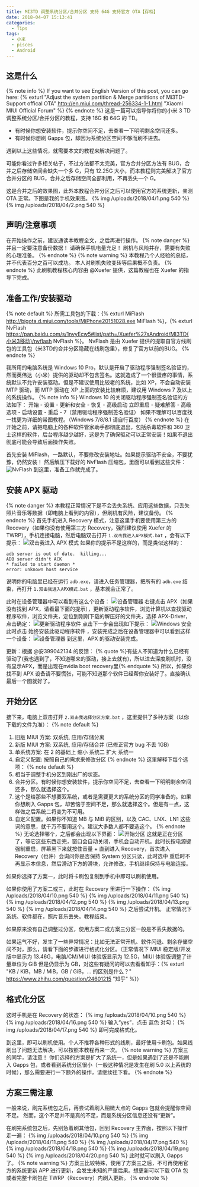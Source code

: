 ```yaml
---
title: MI3TD 调整系统分区/合并分区 支持 64G 支持官方 OTA【存档】
date: 2018-04-07 15:13:41
categories:
  - Tips
tags:
  - 小米
  - pisces
  - Android
---
```


## 这是什么
{% note info %}
If you want to see English Version of this post, you can go here: {% exturl "Adjust the system partition & Merge partitions of Mi3TD-Support offical OTA" http://en.miui.com/thread-256334-1-1.html "Xiaomi MIUI Official Forum" %}
{% endnote %}
这是一篇可以指导你将你的小米 3 TD 调整系统分区/合并分区的教程，支持 16G 和 64G 的 TD。

* 有时候你想安装软件，提示你空间不足，去查看一下明明剩余空间还多。
* 有时候你想刷 Gapps 包，却因为系统分区空间不够而刷不进去。

遇到以上这些情况，就需要本文的教程来解决问题了。

可能你看过许多相关帖子，不过方法都不太完美，官方合并分区方法有 BUG，合并之后存储空间会缺失一个多 G，只有 12.25G 大小，而本教程则完美解决了官方合并分区的 BUG，合并之后存储空间全部利用，不再丢失一个 G。<!--more-->

这是合并之后的效果图，此外本教程合并分区之后可以使用官方的系统更新，亲测 OTA 正常。下图是我的手机效果图。
{% img /uploads/2018/04/1.png 540 %}
{% img /uploads/2018/04/2.png 540 %}

## 声明/注意事项
在开始操作之前，建议通读本教程全文，之后再进行操作。
{% note danger %}
并且一定要注意备份数据！
请确保手机电量充足！
刷机与风险并存，需要有失败的心理准备。
{% endnote %}
{% note warning %}
本教程乃个人经验的总结，并不代表百分之百可以成功。
本人对刷机失败变砖等后果概不负责。
{% endnote %}
此刷机教程核心内容由 @Xuefer 提供，这篇教程也在 Xuefer 的指导下完成。

## 准备工作/安装驱动
{% note default %}
所需工具包的下载：{% exturl MiFlash http://bigota.d.miui.com/tools/MiPhone20151028.exe MiFlash %}，{% exturl NvFlash https://pan.baidu.com/s/1nvyEcw5#list/path=/Xuefer%27sAndroid/MI3TD(小米3移动)/nvflash NvFlash %}。
NvFlash 是由 Xuefer 提供的提取自官方线刷包的工具包（米3TD的合并分区隐藏在线刷包里），修复了官方以前的BUG。
{% endnote %}

我所用的电脑系统是 Windows 10 Pro，默认是开启了驱动程序强制签名验证的，然而英伟达（小米）提供的驱动却不包含签名。这就造成了一个很蛋疼的事情，系统默认不允许安装驱动。但是不建议使用比较老的系统，比如 XP，不会自动安装 MTP 驱动，而 MTP 驱动在 XP 上面的安装比较麻烦，建议用 Windows 7 及以上的系统操作。
{% note info %}
Windows 10 的关闭驱动程序强制签名验证的方法如下：
开始 - 设置 - 更新和安全 - 恢复 - 高级启动 立即重启 - 疑难解答 - 高级选项 - 启动设置 - 重启 - 7（禁用驱动程序强制签名验证）
如果不理解可以百度找一找更为详细的带图教程。（Windows 7/8/8.1 请自行百度）
{% endnote %}
在开始之前，请把电脑上的各种软件管家助手都彻底退出，包括杀毒软件和 360 卫士这样的软件，后台程序越少越好，这是为了确保驱动可以正常安装！如果不退出彻底可能会导致后面操作失败。

首先安装 MiFlash，一路默认，不要修改安装地址。如果提示驱动不安全，不要犹豫，仍然安装！
然后解压下载好的 NvFlash 压缩包，里面可以看到这些文件：
![NvFlash](/uploads/2018/04/3.png)
到这里，准备工作就完成了。

## 安装 APX 驱动
{% note danger %}
本教程正常情况下是不会丢失系统、应用这些数据，只丢失照片音乐等数据（即电脑上看到的内容），但刷机有风险，建议备份。
{% endnote %}
首先手机进入 Recovery 模式，注意这里手机要使用第三方的 Recovery（如果你没有使用第三方 Recovery，强烈建议使用 Xuefer 的 TWRP），手机连接电脑，然后电脑双击打开 ``1.双击我进入APX模式.bat`` ，会有以下提示：
![双击我进入 APX 模式](/uploads/2018/04/4.png)
如果你的提示不是这样的，而是类似这样的：
```
adb server is out of date.  killing...
ADB server didn't ACK
* failed to start daemon *
error: unknown host service
```
说明你的电脑里已经在运行 ``adb.exe``，请进入任务管理器，把所有的 ``adb.exe`` 结束，再打开 ``1.双击我进入APX模式.bat`` ，基本就会正常了。

此时在设备管理器中可以看到有这么个设备：
![设备管理器](/uploads/2018/04/5.png)
右键点击 APX（如果没有找到 APX，请看最下面的提示），更新驱动程序软件，浏览计算机以查找驱动程序软件，浏览文件夹，定位到刚刚下载的解压好的文件夹，选择 APX-Driver，点击确定：
![更新驱动程序软件](/uploads/2018/04/6.png)
点击下一步会出现如下提示：
![Windows 安全](/uploads/2018/04/7.png)
此时点击 始终安装此驱动程序软件 ，安装完成之后在设备管理器中可以看到这样一个设备：
![设备管理器](/uploads/2018/04/8.png)
到这里，APX 的驱动安装完成。

更新：根据 @安399042134 的反馈：
{% quote %}有些人不知道为什么已经有驱动了(我也遇到了，不知道哪来的驱动，接上去就有)，所以进去深度刷机时，没有显示APX，而是出现在nvidia boot recovery里{% endquote %}
所以，如果你找不到 APX 设备请不要慌张，可能不知道那个软件已经帮你安装好了。直接确认最后一个图就好了。

## 开始分区
接下来，电脑上双击打开 ``2.双击我选择分区方案.bat`` ，这里提供了多种方案（以你下载的文件为准）：
{% note default %}
1. 旧版 MIUI 方案: 双系统, 应用/存储分离
2. 新版 MIUI 方案: 双系统, 应用/存储合并 (已修正官方 bug 不丢 1GB)
3. 单系统方案: 在 2 的基础上 缩小 系统二 扩大 系统一
4. 自定义配置: 按照自己的需求来修改分区
{% endnote %}
这里解释下每个选项：
{% note default %}
1. 相当于调整手机分区到刚出厂的状态。
2. 合并分区。有时候你想安装软件，提示你空间不足，去查看一下明明剩余空间还多，那么就选择这个。
3. 这个是给那些不想要双系统，或者是需要更大的系统分区的同学准备的。如果你想刷入 Gapps 包，却苦恼于空间不足，那么就选择这个。但是有一点，这样做之后系统二将变为不可用。
4. 自定义配置。如果你不知道 MB 与 MiB 的区别，以及 CAC、LNX、LN1 这些词的意思，就千万不要用这个。建议大多数人都不要选这个。
{% endnote %}
无论选择哪个，之后都会出现以下界面：
![开始分区](/uploads/2018/04/9.png)
这就是正在分区了，等它这些东西走完，窗口会自动关闭，手机会自动开机。此时长按电源键强制重启，屏幕黑下来就按住音量 + 直到进入 Recovery，首次进入 Recovery（也许）会询问你是否保持 System 分区只读，此时选中 重启时不再显示本信息，然后滑动下方的滑块，允许修改，手机继续保持与电脑连接。

如果你选择了方案一，此时将卡刷包复制到手机中即可以刷机使用。

如果你使用了方案二或三，此时在 Recovery 里进行一下操作：
{% img /uploads/2018/04/10.png 540 %}
{% img /uploads/2018/04/11.png 540 %}
{% img /uploads/2018/04/12.png 540 %}
{% img /uploads/2018/04/13.png 540 %}
{% img /uploads/2018/04/14.png 540 %}
之后尝试开机。
正常情况下系统、软件都在，照片音乐丢失。教程结束。

如果原来没有自己调整过分区，使用方案二或方案三分区一般是不丢失数据的。

如果运气不好，发生了一些异常情况：比如无法正常开机、软件闪退、剩余存储空间不对，那么，请看下面的步骤进行格式化分区。（正常情况下 MIUI 稳定版/开发版中显示为 13.46G，电脑/CM/MIUI 体验版显示为 12.5G，MIUI 体验版调整了计量单位为 GiB 但是仍显示为 GB，对这些有疑问的可以去看看知乎：{% exturl "KB / KiB，MB / MiB，GB / GiB，… 的区别是什么？" https://www.zhihu.com/question/24601215 "知乎" %}）

## 格式化分区
这时手机是在 Recovery 的状态：
{% img /uploads/2018/04/10.png 540 %}
{% img /uploads/2018/04/16.png 540 %}
输入“yes”，点击 蓝色 对勾：
{% img /uploads/2018/04/17.png 540 %}
即可完成格式化。

到这里，即可以刷机使用。个人不推荐各种形式的线刷，最好使用卡刷包。如果线刷出了问题无法解决，可以按照本教程再来一次。
{% note warning %}
方案三的同学，请注意！
你们选择的方案是扩大了系统一，但是如果遇到了还是不能刷入 Gapps 包，或者看到系统分区很小（一般这种情况是发生在刷 5.0 以上系统的时候），那么需要进行一下额外的操作，请继续往下看。
{% endnote %}

## 方案三需注意
一般来说，刷完系统包之后，再尝试着刷入稍微大点的 Gapps 包就会提醒你空间不足。
然而，这个不足并不是真的不足，而是系统分区信息还没有“更新”。

在刷完系统包之后，先别急着刷其他包，回到 Recovery 主界面，按照以下操作走一遍：
{% img /uploads/2018/04/10.png 540 %}
{% img /uploads/2018/04/11.png 540 %}
{% img /uploads/2018/04/17.png 540 %}
{% img /uploads/2018/04/18.png 540 %}
{% img /uploads/2018/04/19.png 540 %}
{% img /uploads/2018/04/20.png 540 %}
此时就可以刷入 Gapps 了。
{% note warning %}
方案三比较特殊，使用了方案三之后，不可再使用官方的系统更新 APP 进行更新，会发生未知的严重后果。想更新可以下载 OTA 包或者完整卡刷包在 TWRP（Recovery）内刷入更新。
{% endnote %}